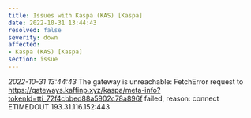 ```yaml
---
title: Issues with Kaspa (KAS) [Kaspa]
date: 2022-10-31 13:44:43
resolved: false
severity: down
affected:
- Kaspa (KAS) [Kaspa]
section: issue
---
```


*2022-10-31 13:44:43* The gateway is unreachable: FetchError request to https://gateways.kaffinp.xyz/kaspa/meta-info?tokenId=tti_72f4cbbed88a5902c78a896f failed, reason: connect ETIMEDOUT 193.31.116.152:443